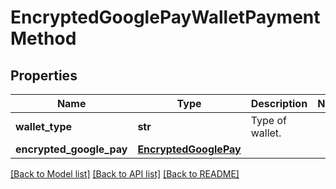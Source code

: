 # EncryptedGooglePayWalletPaymentMethod

## Properties
Name | Type | Description | Notes
------------ | ------------- | ------------- | -------------
**wallet_type** | **str** | Type of wallet. | 
**encrypted_google_pay** | [**EncryptedGooglePay**](EncryptedGooglePay.md) |  | 

[[Back to Model list]](../README.md#documentation-for-models) [[Back to API list]](../README.md#documentation-for-api-endpoints) [[Back to README]](../README.md)


